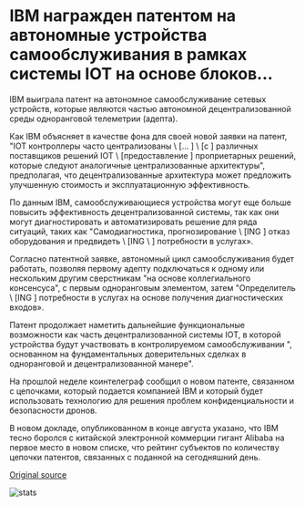# IBM награжден патентом на автономные устройства самообслуживания в рамках системы IOT на основе блоков...

IBM выиграла патент на автономное самообслуживание сетевых устройств, которые являются частью автономной децентрализованной среды одноранговой телеметрии (адепта).

Как IBM объясняет в качестве фона для своей новой заявки на патент, "IOT контроллеры часто централизованы \ [... \] \ [с \] различных поставщиков решений IOT \ [предоставление \] проприетарных решений, которые следуют аналогичные централизованные архитектуры", предполагая, что децентрализованные архитектура может предложить улучшенную стоимость и эксплуатационную эффективность.

По данным IBM, самообслуживающиеся устройства могут еще больше повысить эффективность децентрализованной системы, так как они могут диагностировать и автоматизировать решение для ряда ситуаций, таких как "Самодиагностика, прогнозирование \ [ING \] отказ оборудования и предвидеть \ [ING \ ] потребности в услугах».

Согласно патентной заявке, автономный цикл самообслуживания будет работать, позволяя первому адепту подключаться к одному или нескольким другим сверстникам "на основе коллегиального консенсуса", с первым одноранговым элементом, затем "Определитель \ [ING \] потребности в услугах на основе получения диагностических входов».

Патент продолжает наметить дальнейшие функциональные возможности как часть децентрализованной системы IOT, в которой устройства будут участвовать в контролируемом самообслуживании ", основанном на фундаментальных доверительных сделках в одноранговой и децентрализованной манере".

На прошлой неделе коинтелеграф сообщил о новом патенте, связанном с цепочками, который подается компанией IBM и который будет использовать технологию для решения проблем конфиденциальности и безопасности дронов.

В новом докладе, опубликованном в конце августа указано, что IBM тесно боролся с китайской электронной коммерции гигант Alibaba на первое место в новом списке, что рейтинг субъектов по количеству цепочки патентов, связанных с поданной на сегодняшний день.

[Original source](https://cointelegraph.com/news/ibm-awarded-patent-for-autonomous-self-servicing-devices-within-blockchain-based-iot-system)

![stats](https://c.statcounter.com/11760860/0/a89fa40b/1/ "stats")
